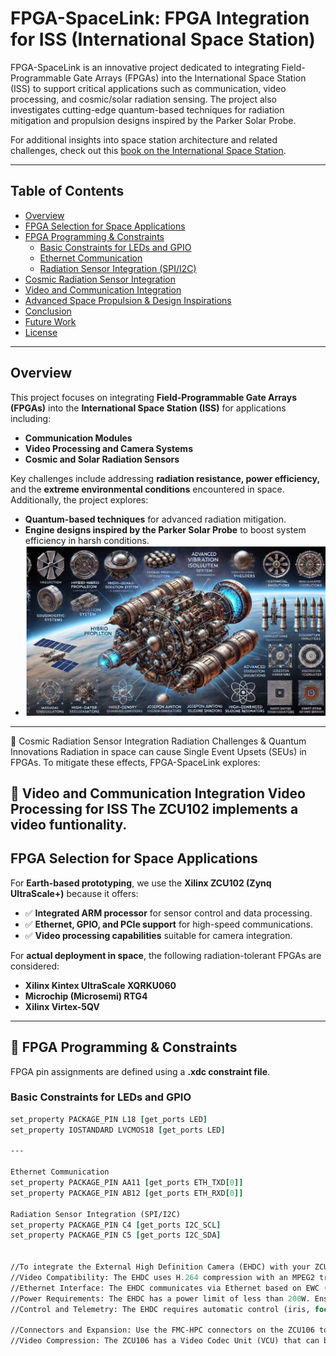 # **FPGA-SpaceLink: FPGA Integration for ISS (International Space Station)**

FPGA-SpaceLink is an innovative project dedicated to integrating Field-Programmable Gate Arrays (FPGAs) into the International Space Station (ISS) to support critical applications such as communication, video processing, and cosmic/solar radiation sensing. The project also investigates cutting-edge quantum-based techniques for radiation mitigation and propulsion designs inspired by the Parker Solar Probe.

For additional insights into space station architecture and related challenges, check out this [book on the International Space Station](https://www.amazon.es/International-Space-Station-Architecture-Beyond/dp/0993072135).



---

## Table of Contents

- [Overview](#overview)
- [FPGA Selection for Space Applications](#fpga-selection-for-space-applications)
- [FPGA Programming & Constraints](#fpga-programming--constraints)
  - [Basic Constraints for LEDs and GPIO](#basic-constraints-for-leds-and-gpio)
  - [Ethernet Communication](#ethernet-communication)
  - [Radiation Sensor Integration (SPI/I2C)](#radiation-sensor-integration-spii2c)
- [Cosmic Radiation Sensor Integration](#cosmic-radiation-sensor-integration)
- [Video and Communication Integration](#video-and-communication-integration)
- [Advanced Space Propulsion & Design Inspirations](#advanced-space-propulsion--parker-solar-probe-inspired-designs)
- [Conclusion](#conclusion)
- [Future Work](#future-work)
- [License](#license)

---

## Overview

This project focuses on integrating **Field-Programmable Gate Arrays (FPGAs)** into the **International Space Station (ISS)** for applications including:

- **Communication Modules**
- **Video Processing and Camera Systems**
- **Cosmic and Solar Radiation Sensors**

Key challenges include addressing **radiation resistance, power efficiency,** and the **extreme environmental conditions** encountered in space. Additionally, the project explores:

- **Quantum-based techniques** for advanced radiation mitigation.
- **Engine designs inspired by the Parker Solar Probe** to boost system efficiency in harsh conditions.
- ![FPGA-SpaceLink Overview](https://github.com/victor0989/FPGA-SpaceLink/blob/main/Captura%20de%20pantalla%202025-02-02%20014008.png)

---

🌌 Cosmic Radiation Sensor Integration
Radiation Challenges & Quantum Innovations
Radiation in space can cause Single Event Upsets (SEUs) in FPGAs. To mitigate these effects, FPGA-SpaceLink explores:

🎥 Video and Communication Integration
Video Processing for ISS
The ZCU102 implements a video funtionality.
---


## FPGA Selection for Space Applications

For **Earth-based prototyping**, we use the **Xilinx ZCU102 (Zynq UltraScale+)** because it offers:
- ✅ **Integrated ARM processor** for sensor control and data processing.
- ✅ **Ethernet, GPIO, and PCIe support** for high-speed communications.
- ✅ **Video processing capabilities** suitable for camera integration.

For **actual deployment in space**, the following radiation-tolerant FPGAs are considered:
- **Xilinx Kintex UltraScale XQRKU060**
- **Microchip (Microsemi) RTG4**
- **Xilinx Virtex-5QV**

---

## 🔧 FPGA Programming & Constraints

FPGA pin assignments are defined using a **.xdc constraint file**.

### Basic Constraints for LEDs and GPIO
```tcl
set_property PACKAGE_PIN L18 [get_ports LED]
set_property IOSTANDARD LVCMOS18 [get_ports LED]

---

Ethernet Communication
set_property PACKAGE_PIN AA11 [get_ports ETH_TXD[0]]
set_property PACKAGE_PIN AB12 [get_ports ETH_RXD[0]]

Radiation Sensor Integration (SPI/I2C)
set_property PACKAGE_PIN C4 [get_ports I2C_SCL]
set_property PACKAGE_PIN C5 [get_ports I2C_SDA]


//To integrate the External High Definition Camera (EHDC) with your ZCU106 board in the ISS communication system, here are some key points to consider:
//Video Compatibility: The EHDC uses H.264 compression with an MPEG2 transport stream for HD video (720P60). The ZCU106 is capable of handling these video formats, which is a good starting point.
//Ethernet Interface: The EHDC communicates via Ethernet based on EWC (802.11n, 5.2 GHz). The ZCU106 has Ethernet interface capabilities that can be used for this integration.
//Power Requirements: The EHDC has a power limit of less than 200W. Ensure that your power system on the ZCU106 can handle this requirement.
//Control and Telemetry: The EHDC requires automatic control (iris, focus, gain, white balance, etc.) with manual override, as well as telemetry and metadata. The programmable logic on the ZCU106 can be used to implement these controls.

//Connectors and Expansion: Use the FMC-HPC connectors on the ZCU106 to expand the inputs and outputs, allowing the connection of multiple sensors and cameras.
//Video Compression: The ZCU106 has a Video Codec Unit (VCU) that can be used for H.264 compression, which is compatible with the EHDC requirements.




